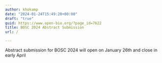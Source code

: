 ```yaml
---
author: khokamp
date: "2024-01-24T15:49:20+00:00"
draft: "true"
guid: https://www.open-bio.org/?page_id=7622
title: BOSC 2024 Abstract Submission
url: /

---
```

Abstract submission for BOSC 2024 will open on January 26th and close in early April
